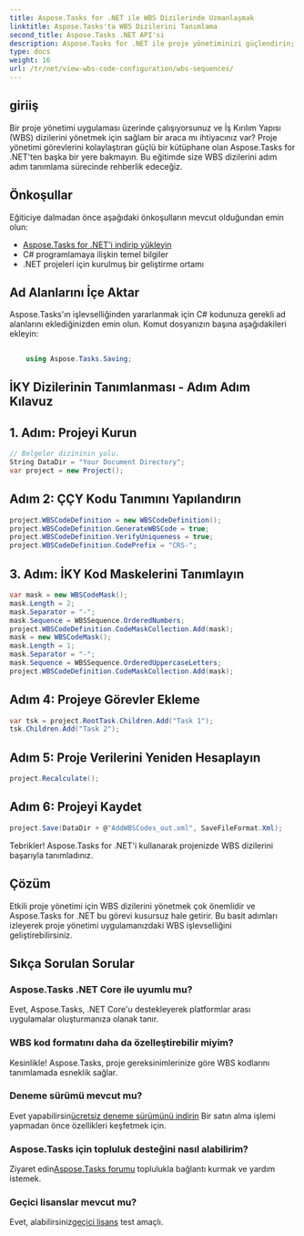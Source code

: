 ```yaml
---
title: Aspose.Tasks for .NET ile WBS Dizilerinde Uzmanlaşmak
linktitle: Aspose.Tasks'ta WBS Dizilerini Tanımlama
second_title: Aspose.Tasks .NET API'si
description: Aspose.Tasks for .NET ile proje yönetiminizi güçlendirin; WBS dizilerini sorunsuz bir şekilde tanımlayın ve verimliliği zahmetsizce artırın. #Aspose #Görevler #MS Projesi
type: docs
weight: 16
url: /tr/net/view-wbs-code-configuration/wbs-sequences/
---
```

## giriiş
Bir proje yönetimi uygulaması üzerinde çalışıyorsunuz ve İş Kırılım Yapısı (WBS) dizilerini yönetmek için sağlam bir araca mı ihtiyacınız var? Proje yönetimi görevlerini kolaylaştıran güçlü bir kütüphane olan Aspose.Tasks for .NET'ten başka bir yere bakmayın. Bu eğitimde size WBS dizilerini adım adım tanımlama sürecinde rehberlik edeceğiz.
## Önkoşullar
Eğiticiye dalmadan önce aşağıdaki önkoşulların mevcut olduğundan emin olun:
- [Aspose.Tasks for .NET'i indirip yükleyin](https://releases.aspose.com/tasks/net/)
- C# programlamaya ilişkin temel bilgiler
- .NET projeleri için kurulmuş bir geliştirme ortamı
## Ad Alanlarını İçe Aktar
Aspose.Tasks'ın işlevselliğinden yararlanmak için C# kodunuza gerekli ad alanlarını eklediğinizden emin olun. Komut dosyanızın başına aşağıdakileri ekleyin:
```csharp
    
    using Aspose.Tasks.Saving;
```
## İKY Dizilerinin Tanımlanması - Adım Adım Kılavuz
## 1. Adım: Projeyi Kurun
```csharp
// Belgeler dizininin yolu.
String DataDir = "Your Document Directory";
var project = new Project();
```
## Adım 2: ÇÇY Kodu Tanımını Yapılandırın
```csharp
project.WBSCodeDefinition = new WBSCodeDefinition();
project.WBSCodeDefinition.GenerateWBSCode = true;
project.WBSCodeDefinition.VerifyUniqueness = true;
project.WBSCodeDefinition.CodePrefix = "CRS-";
```
## 3. Adım: İKY Kod Maskelerini Tanımlayın
```csharp
var mask = new WBSCodeMask();
mask.Length = 2;
mask.Separator = "-";
mask.Sequence = WBSSequence.OrderedNumbers;
project.WBSCodeDefinition.CodeMaskCollection.Add(mask);
mask = new WBSCodeMask();
mask.Length = 1;
mask.Separator = "-";
mask.Sequence = WBSSequence.OrderedUppercaseLetters;
project.WBSCodeDefinition.CodeMaskCollection.Add(mask);
```
## Adım 4: Projeye Görevler Ekleme
```csharp
var tsk = project.RootTask.Children.Add("Task 1");
tsk.Children.Add("Task 2");
```
## Adım 5: Proje Verilerini Yeniden Hesaplayın
```csharp
project.Recalculate();
```
## Adım 6: Projeyi Kaydet
```csharp
project.Save(DataDir + @"AddWBSCodes_out.xml", SaveFileFormat.Xml);
```
Tebrikler! Aspose.Tasks for .NET'i kullanarak projenizde WBS dizilerini başarıyla tanımladınız.
## Çözüm
Etkili proje yönetimi için WBS dizilerini yönetmek çok önemlidir ve Aspose.Tasks for .NET bu görevi kusursuz hale getirir. Bu basit adımları izleyerek proje yönetimi uygulamanızdaki WBS işlevselliğini geliştirebilirsiniz.
## Sıkça Sorulan Sorular
### Aspose.Tasks .NET Core ile uyumlu mu?
Evet, Aspose.Tasks, .NET Core'u destekleyerek platformlar arası uygulamalar oluşturmanıza olanak tanır.
### WBS kod formatını daha da özelleştirebilir miyim?
Kesinlikle! Aspose.Tasks, proje gereksinimlerinize göre WBS kodlarını tanımlamada esneklik sağlar.
### Deneme sürümü mevcut mu?
 Evet yapabilirsin[ücretsiz deneme sürümünü indirin](https://releases.aspose.com/) Bir satın alma işlemi yapmadan önce özellikleri keşfetmek için.
### Aspose.Tasks için topluluk desteğini nasıl alabilirim?
 Ziyaret edin[Aspose.Tasks forumu](https://forum.aspose.com/c/tasks/15) toplulukla bağlantı kurmak ve yardım istemek.
### Geçici lisanslar mevcut mu?
 Evet, alabilirsiniz[geçici lisans](https://purchase.aspose.com/temporary-license/) test amaçlı.